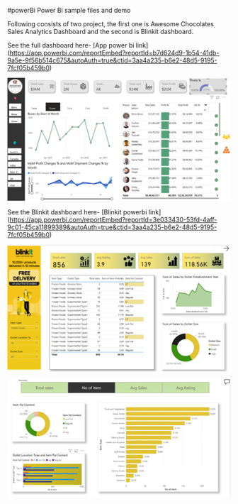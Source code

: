 #powerBi
Power Bi sample files and demo 

Following consists of two project, the first one is Awesome Chocolates Sales Analytics Dashboard and the second is Blinkit dashboard. 

See the full dashboard here- [App power bi link] (https://app.powerbi.com/reportEmbed?reportId=b7d624d9-1b54-41db-9a5e-9f56b514c675&autoAuth=true&ctid=3aa4a235-b6e2-48d5-9195-7fcf05b459b0)

![Awesome Chocolates Sales Analytics Dashboard](Awesomechocsales.png)

See the Blinkit dashboard here- [Blinkit powerbi link] (https://app.powerbi.com/reportEmbed?reportId=3e033430-53fd-4aff-9c01-45ca11899389&autoAuth=true&ctid=3aa4a235-b6e2-48d5-9195-7fcf05b459b0)

![Blinkit sales dashboard page 1](BlinkitPage1.png)

![Blinkit sales dashboard page 1](Blinkitpage2.png)

